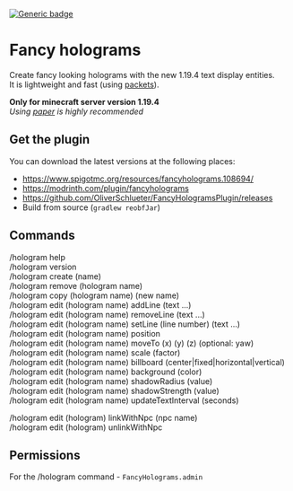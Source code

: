 [![Generic badge](https://img.shields.io/badge/version-1.0.5-orange.svg)](https://shields.io/)

# Fancy holograms
Create fancy looking holograms with the new 1.19.4 text display entities.<br>
It is lightweight and fast (using [packets](https://wiki.vg/Protocol)).

**Only for minecraft server version 1.19.4**<br>
_Using [paper](https://papermc.io/downloads) is highly recommended_


## Get the plugin
You can download the latest versions at the following places:

- https://www.spigotmc.org/resources/fancyholograms.108694/
- https://modrinth.com/plugin/fancyholograms
- https://github.com/OliverSchlueter/FancyHologramsPlugin/releases
- Build from source (``gradlew reobfJar``)

## Commands
/hologram help<br>
/hologram version<br>
/hologram create (name)<br>
/hologram remove (hologram name)<br>
/hologram copy (hologram name) (new name)<br>
/hologram edit (hologram name) addLine (text ...)<br>
/hologram edit (hologram name) removeLine (text ...)<br>
/hologram edit (hologram name) setLine (line number) (text ...)<br>
/hologram edit (hologram name) position<br>
/hologram edit (hologram name) moveTo (x) (y) (z) (optional: yaw)<br>
/hologram edit (hologram name) scale (factor)<br>
/hologram edit (hologram name) billboard (center|fixed|horizontal|vertical)<br>
/hologram edit (hologram name) background (color)<br>
/hologram edit (hologram name) shadowRadius (value)<br>
/hologram edit (hologram name) shadowStrength (value)<br>
/hologram edit (hologram name) updateTextInterval (seconds)<br>

/hologram edit (hologram) linkWithNpc (npc name)<br>
/hologram edit (hologram) unlinkWithNpc


## Permissions
For the /hologram command - ``FancyHolograms.admin``